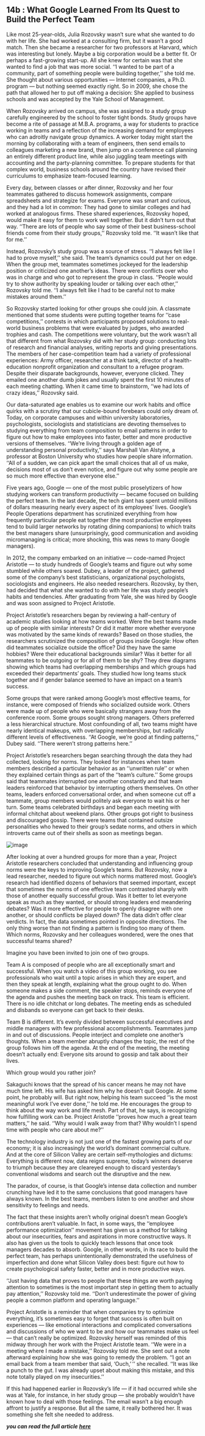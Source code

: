 
## 14b : What Google Learned From Its Quest to Build the Perfect Team

Like most 25-year-olds, Julia Rozovsky wasn’t sure what she wanted to do with her life. She had worked at a consulting firm, but it wasn’t a good match. Then she became a researcher for two professors at Harvard, which was interesting but lonely. Maybe a big corporation would be a better fit. Or perhaps a fast-growing start-up. All she knew for certain was that she wanted to find a job that was more social. ‘‘I wanted to be part of a community, part of something people were building together,’’ she told me. She thought about various opportunities — Internet companies, a Ph.D. program — but nothing seemed exactly right. So in 2009, she chose the path that allowed her to put off making a decision: She applied to business schools and was accepted by the Yale School of Management.

When Rozovsky arrived on campus, she was assigned to a study group carefully engineered by the school to foster tight bonds. Study groups have become a rite of passage at M.B.A. programs, a way for students to practice working in teams and a reflection of the increasing demand for employees who can adroitly navigate group dynamics. A worker today might start the morning by collaborating with a team of engineers, then send emails to colleagues marketing a new brand, then jump on a conference call planning an entirely different product line, while also juggling team meetings with accounting and the party-planning committee. To prepare students for that complex world, business schools around the country have revised their curriculums to emphasize team-focused learning.

Every day, between classes or after dinner, Rozovsky and her four teammates gathered to discuss homework assignments, compare spreadsheets and strategize for exams. Everyone was smart and curious, and they had a lot in common: They had gone to similar colleges and had worked at analogous firms. These shared experiences, Rozovsky hoped, would make it easy for them to work well together. But it didn’t turn out that way. ‘‘There are lots of people who say some of their best business-school friends come from their study groups,’’ Rozovsky told me. ‘‘It wasn’t like that for me.’’

Instead, Rozovsky’s study group was a source of stress. ‘‘I always felt like I had to prove myself,’’ she said. The team’s dynamics could put her on edge. When the group met, teammates sometimes jockeyed for the leadership position or criticized one another’s ideas. There were conflicts over who was in charge and who got to represent the group in class. ‘‘People would try to show authority by speaking louder or talking over each other,’’ Rozovsky told me. ‘‘I always felt like I had to be careful not to make mistakes around them.’’

So Rozovsky started looking for other groups she could join. A classmate mentioned that some students were putting together teams for ‘‘case competitions,’’ contests in which participants proposed solutions to real-world business problems that were evaluated by judges, who awarded trophies and cash. The competitions were voluntary, but the work wasn’t all that different from what Rozovsky did with her study group: conducting lots of research and financial analyses, writing reports and giving presentations. The members of her case-competition team had a variety of professional experiences: Army officer, researcher at a think tank, director of a health-education nonprofit organization and consultant to a refugee program. Despite their disparate backgrounds, however, everyone clicked. They emailed one another dumb jokes and usually spent the first 10 minutes of each meeting chatting. When it came time to brainstorm, ‘‘we had lots of crazy ideas,’’ Rozovsky said.



Our data-saturated age enables us to examine our work habits and office quirks with a scrutiny that our cubicle-bound forebears could only dream of. Today, on corporate campuses and within university laboratories, psychologists, sociologists and statisticians are devoting themselves to studying everything from team composition to email patterns in order to figure out how to make employees into faster, better and more productive versions of themselves. ‘‘We’re living through a golden age of understanding personal productivity,’’ says Marshall Van Alstyne, a professor at Boston University who studies how people share information. ‘‘All of a sudden, we can pick apart the small choices that all of us make, decisions most of us don’t even notice, and figure out why some people are so much more effective than everyone else.’’


Five years ago, Google — one of the most public proselytizers of how studying workers can transform productivity — became focused on building the perfect team. In the last decade, the tech giant has spent untold millions of dollars measuring nearly every aspect of its employees’ lives. Google’s People Operations department has scrutinized everything from how frequently particular people eat together (the most productive employees tend to build larger networks by rotating dining companions) to which traits the best managers share (unsurprisingly, good communication and avoiding micromanaging is critical; more shocking, this was news to many Google managers).

In 2012, the company embarked on an initiative — code-named Project Aristotle — to study hundreds of Google’s teams and figure out why some stumbled while others soared. Dubey, a leader of the project, gathered some of the company’s best statisticians, organizational psychologists, sociologists and engineers. He also needed researchers. Rozovsky, by then, had decided that what she wanted to do with her life was study people’s habits and tendencies. After graduating from Yale, she was hired by Google and was soon assigned to Project Aristotle.

Project Aristotle’s researchers began by reviewing a half-century of academic studies looking at how teams worked. Were the best teams made up of people with similar interests? Or did it matter more whether everyone was motivated by the same kinds of rewards? Based on those studies, the researchers scrutinized the composition of groups inside Google: How often did teammates socialize outside the office? Did they have the same hobbies? Were their educational backgrounds similar? Was it better for all teammates to be outgoing or for all of them to be shy? They drew diagrams showing which teams had overlapping memberships and which groups had exceeded their departments’ goals. They studied how long teams stuck together and if gender balance seemed to have an impact on a team’s success.

Some groups that were ranked among Google’s most effective teams, for instance, were composed of friends who socialized outside work. Others were made up of people who were basically strangers away from the conference room. Some groups sought strong managers. Others preferred a less hierarchical structure. Most confounding of all, two teams might have nearly identical makeups, with overlapping memberships, but radically different levels of effectiveness. ‘‘At Google, we’re good at finding patterns,’’ Dubey said. ‘‘There weren’t strong patterns here.’’


Project Aristotle’s researchers began searching through the data they had collected, looking for norms. They looked for instances when team members described a particular behavior as an ‘‘unwritten rule’’ or when they explained certain things as part of the ‘‘team’s culture.’’ Some groups said that teammates interrupted one another constantly and that team leaders reinforced that behavior by interrupting others themselves. On other teams, leaders enforced conversational order, and when someone cut off a teammate, group members would politely ask everyone to wait his or her turn. Some teams celebrated birthdays and began each meeting with informal chitchat about weekend plans. Other groups got right to business and discouraged gossip. There were teams that contained outsize personalities who hewed to their group’s sedate norms, and others in which introverts came out of their shells as soon as meetings began.

![image](images/28mag-teams2-superJumbo.jpg)


After looking at over a hundred groups for more than a year, Project Aristotle researchers concluded that understanding and influencing group norms were the keys to improving Google’s teams. But Rozovsky, now a lead researcher, needed to figure out which norms mattered most. Google’s research had identified dozens of behaviors that seemed important, except that sometimes the norms of one effective team contrasted sharply with those of another equally successful group. Was it better to let everyone speak as much as they wanted, or should strong leaders end meandering debates? Was it more effective for people to openly disagree with one another, or should conflicts be played down? The data didn’t offer clear verdicts. In fact, the data sometimes pointed in opposite directions. The only thing worse than not finding a pattern is finding too many of them. Which norms, Rozovsky and her colleagues wondered, were the ones that successful teams shared?


Imagine you have been invited to join one of two groups.

Team A is composed of people who are all exceptionally smart and successful. When you watch a video of this group working, you see professionals who wait until a topic arises in which they are expert, and then they speak at length, explaining what the group ought to do. When someone makes a side comment, the speaker stops, reminds everyone of the agenda and pushes the meeting back on track. This team is efficient. There is no idle chitchat or long debates. The meeting ends as scheduled and disbands so everyone can get back to their desks.

Team B is different. It’s evenly divided between successful executives and middle managers with few professional accomplishments. Teammates jump in and out of discussions. People interject and complete one another’s thoughts. When a team member abruptly changes the topic, the rest of the group follows him off the agenda. At the end of the meeting, the meeting doesn’t actually end: Everyone sits around to gossip and talk about their lives.

Which group would you rather join?


Sakaguchi knows that the spread of his cancer means he may not have much time left. His wife has asked him why he doesn’t quit Google. At some point, he probably will. But right now, helping his team succeed ‘‘is the most meaningful work I’ve ever done,’’ he told me. He encourages the group to think about the way work and life mesh. Part of that, he says, is recognizing how fulfilling work can be. Project Aristotle ‘‘proves how much a great team matters,’’ he said. ‘‘Why would I walk away from that? Why wouldn’t I spend time with people who care about me?’’


The technology industry is not just one of the fastest growing parts of our economy; it is also increasingly the world’s dominant commercial culture. And at the core of Silicon Valley are certain self-mythologies and dictums: Everything is different now, data reigns supreme, today’s winners deserve to triumph because they are cleareyed enough to discard yesterday’s conventional wisdoms and search out the disruptive and the new.

The paradox, of course, is that Google’s intense data collection and number crunching have led it to the same conclusions that good managers have always known. In the best teams, members listen to one another and show sensitivity to feelings and needs.

The fact that these insights aren’t wholly original doesn’t mean Google’s contributions aren’t valuable. In fact, in some ways, the ‘‘employee performance optimization’’ movement has given us a method for talking about our insecurities, fears and aspirations in more constructive ways. It also has given us the tools to quickly teach lessons that once took managers decades to absorb. Google, in other words, in its race to build the perfect team, has perhaps unintentionally demonstrated the usefulness of imperfection and done what Silicon Valley does best: figure out how to create psychological safety faster, better and in more productive ways.

‘‘Just having data that proves to people that these things are worth paying attention to sometimes is the most important step in getting them to actually pay attention,’’ Rozovsky told me. ‘‘Don’t underestimate the power of giving people a common platform and operating language.’’

Project Aristotle is a reminder that when companies try to optimize everything, it’s sometimes easy to forget that success is often built on experiences — like emotional interactions and complicated conversations and discussions of who we want to be and how our teammates make us feel — that can’t really be optimized. Rozovsky herself was reminded of this midway through her work with the Project Aristotle team. ‘‘We were in a meeting where I made a mistake,’’ Rozovsky told me. She sent out a note afterward explaining how she was going to remedy the problem. ‘‘I got an email back from a team member that said, ‘Ouch,’ ’’ she recalled. ‘‘It was like a punch to the gut. I was already upset about making this mistake, and this note totally played on my insecurities.’’

If this had happened earlier in Rozovsky’s life — if it had occurred while she was at Yale, for instance, in her study group — she probably wouldn’t have known how to deal with those feelings. The email wasn’t a big enough affront to justify a response. But all the same, it really bothered her. It was something she felt she needed to address.

__*you can read the full article [here](https://www.nytimes.com/2016/02/28/magazine/what-google-learned-from-its-quest-to-build-the-perfect-team.html)*__